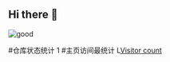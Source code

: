 ## Hi there 👋
![good](https://syimg.3dmgame.com/uploadimg/xiaz/2022/0315/1647329236672.gif)

#仓库状态统计
1[](https://github-readme-stats,vercel,app/api?username=nebulous6666&showicons=true&theme=transparent)
#主页访间最统计
L[Visitor count](https://profile-counter.glitch,me/nebulous6666,com/count,syg)
